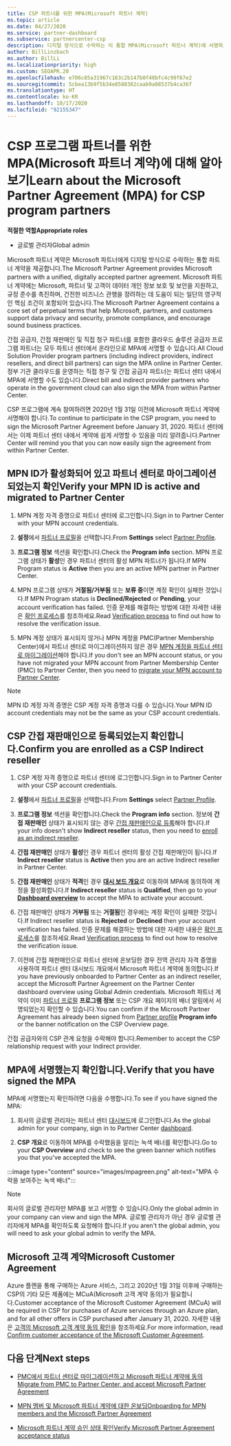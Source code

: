 ```yaml
---
title: CSP 파트너를 위한 MPA(Microsoft 파트너 계약)
ms.topic: article
ms.date: 04/27/2020
ms.service: partner-dashboard
ms.subservice: partnercenter-csp
description: 디지털 방식으로 수락하는 이 통합 MPA(Microsoft 파트너 계약)에 서명하고 확인하기 위한 Microsoft CSP 파트너 요구 사항에 대해 알아봅니다.
author: BillLinzbach
ms.author: BillLi
ms.localizationpriority: high
ms.custom: SEOAPR.20
ms.openlocfilehash: e706c85a31967c163c2b147b0f40bfc4c99f67e2
ms.sourcegitcommit: 5cbea13b9f5b34e8588382caab9a08537b4ca36f
ms.translationtype: HT
ms.contentlocale: ko-KR
ms.lasthandoff: 10/17/2020
ms.locfileid: "92155347"
---
```

# <a name="learn-about-the-microsoft-partner-agreement-mpa-for-csp-program-partners"></a><span data-ttu-id="84b91-103">CSP 프로그램 파트너를 위한 MPA(Microsoft 파트너 계약)에 대해 알아보기</span><span class="sxs-lookup"><span data-stu-id="84b91-103">Learn about the Microsoft Partner Agreement (MPA) for CSP program partners</span></span>

<span data-ttu-id="84b91-104">**적절한 역할**</span><span class="sxs-lookup"><span data-stu-id="84b91-104">**Appropriate roles**</span></span>

- <span data-ttu-id="84b91-105">글로벌 관리자</span><span class="sxs-lookup"><span data-stu-id="84b91-105">Global admin</span></span>

<span data-ttu-id="84b91-106">Microsoft 파트너 계약은 Microsoft 파트너에게 디지털 방식으로 수락하는 통합 파트너 계약을 제공합니다.</span><span class="sxs-lookup"><span data-stu-id="84b91-106">The Microsoft Partner Agreement provides Microsoft partners with a unified, digitally accepted partner agreement.</span></span> <span data-ttu-id="84b91-107">Microsoft 파트너 계약에는 Microsoft, 파트너 및 고객이 데이터 개인 정보 보호 및 보안을 지원하고, 규정 준수를 촉진하며, 건전한 비즈니스 관행을 장려하는 데 도움이 되는 일단의 영구적인 핵심 조건이 포함되어 있습니다.</span><span class="sxs-lookup"><span data-stu-id="84b91-107">The Microsoft Partner Agreement contains a core set of perpetual terms that help Microsoft, partners, and customers support data privacy and security, promote compliance, and encourage sound business practices.</span></span>

<span data-ttu-id="84b91-108">간접 공급자, 간접 재판매인 및 직접 청구 파트너를 포함한 클라우드 솔루션 공급자 프로그램 파트너는 모두 파트너 센터에서 온라인으로 MPA에 서명할 수 있습니다.</span><span class="sxs-lookup"><span data-stu-id="84b91-108">All Cloud Solution Provider program partners (including indirect providers, indirect resellers, and direct bill partners) can sign the MPA online in Partner Center.</span></span> <span data-ttu-id="84b91-109">정부 기관 클라우드를 운영하는 직접 청구 및 간접 공급자 파트너는 파트너 센터 내에서 MPA에 서명할 수도 있습니다.</span><span class="sxs-lookup"><span data-stu-id="84b91-109">Direct bill and indirect provider partners who operate in the government cloud can also sign the MPA from within Partner Center.</span></span>

<span data-ttu-id="84b91-110">CSP 프로그램에 계속 참여하려면 2020년 1월 31일 이전에 Microsoft 파트너 계약에 서명해야 합니다.</span><span class="sxs-lookup"><span data-stu-id="84b91-110">To continue to participate in the CSP program, you need to sign the Microsoft Partner Agreement before January 31, 2020.</span></span> <span data-ttu-id="84b91-111">파트너 센터에서는 이제 파트너 센터 내에서 계약에 쉽게 서명할 수 있음을 미리 알려줍니다.</span><span class="sxs-lookup"><span data-stu-id="84b91-111">Partner Center will remind you that you can now easily sign the agreement from within Partner Center.</span></span>

## <a name="verify-your-mpn-id-is-active-and-migrated-to-partner-center"></a><span data-ttu-id="84b91-112">MPN ID가 활성화되어 있고 파트너 센터로 마이그레이션되었는지 확인</span><span class="sxs-lookup"><span data-stu-id="84b91-112">Verify your MPN ID is active and migrated to Partner Center</span></span>

1. <span data-ttu-id="84b91-113">MPN 계정 자격 증명으로 파트너 센터에 로그인합니다.</span><span class="sxs-lookup"><span data-stu-id="84b91-113">Sign in to Partner Center with your MPN account credentials.</span></span>
 
1. <span data-ttu-id="84b91-114">**설정**에서 [파트너 프로필](https://partner.microsoft.com/pcv/accountsettings/connectedpartnerprofile)을 선택합니다.</span><span class="sxs-lookup"><span data-stu-id="84b91-114">From **Settings** select [Partner Profile](https://partner.microsoft.com/pcv/accountsettings/connectedpartnerprofile).</span></span>

1. <span data-ttu-id="84b91-115">**프로그램 정보** 섹션을 확인합니다.</span><span class="sxs-lookup"><span data-stu-id="84b91-115">Check the **Program info** section.</span></span> <span data-ttu-id="84b91-116">MPN 프로그램 상태가 **활성**인 경우 파트너 센터의 활성 MPN 파트너가 됩니다.</span><span class="sxs-lookup"><span data-stu-id="84b91-116">If MPN Program status is **Active** then you are an active MPN partner in Partner Center.</span></span>
 
1. <span data-ttu-id="84b91-117">MPN 프로그램 상태가 **거절됨/거부됨** 또는 **보류 중**이면 계정 확인이 실패한 것입니다.</span><span class="sxs-lookup"><span data-stu-id="84b91-117">If MPN Program status is **Declined/Rejected** or **Pending**, your account verification has failed.</span></span> <span data-ttu-id="84b91-118">인증 문제를 해결하는 방법에 대한 자세한 내용은 [확인 프로세스](verification-responses.md)를 참조하세요.</span><span class="sxs-lookup"><span data-stu-id="84b91-118">Read [Verification process](verification-responses.md) to find out how to resolve the verification issue.</span></span>

1. <span data-ttu-id="84b91-119">MPN 계정 상태가 표시되지 않거나 MPN 계정을 PMC(Partner Membership Center)에서 파트너 센터로 마이그레이션하지 않은 경우 [MPN 계정을 파트너 센터로 마이그레이션](move-pmc-pc-map.md)해야 합니다.</span><span class="sxs-lookup"><span data-stu-id="84b91-119">If you don't see an MPN account status, or you have not migrated your MPN account from Partner Membership Center (PMC) to Partner Center, then you need to [migrate your MPN account to Partner Center](move-pmc-pc-map.md).</span></span>

>[!NOTE]
><span data-ttu-id="84b91-120">MPN ID 계정 자격 증명은 CSP 계정 자격 증명과 다를 수 있습니다.</span><span class="sxs-lookup"><span data-stu-id="84b91-120">Your MPN ID account credentials may not be the same as your CSP account credentials.</span></span>

## <a name="confirm-you-are-enrolled-as-a-csp-indirect-reseller"></a><span data-ttu-id="84b91-121">CSP 간접 재판매인으로 등록되었는지 확인합니다.</span><span class="sxs-lookup"><span data-stu-id="84b91-121">Confirm you are enrolled as a CSP Indirect reseller</span></span>

1. <span data-ttu-id="84b91-122">CSP 계정 자격 증명으로 파트너 센터에 로그인합니다.</span><span class="sxs-lookup"><span data-stu-id="84b91-122">Sign in to Partner Center with your CSP account credentials.</span></span>

1. <span data-ttu-id="84b91-123">**설정**에서 [파트너 프로필](https://partner.microsoft.com/pcv/accountsettings/partnerprofile)을 선택합니다.</span><span class="sxs-lookup"><span data-stu-id="84b91-123">From **Settings** select [Partner Profile](https://partner.microsoft.com/pcv/accountsettings/partnerprofile).</span></span>

1. <span data-ttu-id="84b91-124">**프로그램 정보** 섹션을 확인합니다.</span><span class="sxs-lookup"><span data-stu-id="84b91-124">Check the **Program info** section.</span></span> <span data-ttu-id="84b91-125">정보에 **간접 재판매인** 상태가 표시되지 않는 경우 [간접 재판매인으로 등록](https://partner.microsoft.com/cloud-solution-provider/whats-required)해야 합니다.</span><span class="sxs-lookup"><span data-stu-id="84b91-125">If your info doesn't show **Indirect reseller** status, then you need to [enroll as an indirect reseller](https://partner.microsoft.com/cloud-solution-provider/whats-required).</span></span>

1. <span data-ttu-id="84b91-126">**간접 재판매인** 상태가 **활성**인 경우 파트너 센터의 활성 간접 재판매인이 됩니다.</span><span class="sxs-lookup"><span data-stu-id="84b91-126">If  **Indirect reseller** status is **Active** then you are an active Indirect reseller in Partner Center.</span></span>
 
4. <span data-ttu-id="84b91-127">**간접 재판매인** 상태가 **적격**인 경우 [**대시 보드 개요**](https://partner.microsoft.com/pcv/dashboard/overview)로 이동하여 MPA에 동의하여 계정을 활성화합니다.</span><span class="sxs-lookup"><span data-stu-id="84b91-127">If  **Indirect reseller** status is **Qualified**, then go to your [**Dashboard overview**](https://partner.microsoft.com/pcv/dashboard/overview) to accept the MPA to activate your account.</span></span>
 
1. <span data-ttu-id="84b91-128">간접 재판매인 상태가 **거부됨** 또는 **거절됨**인 경우에는 계정 확인이 실패한 것입니다.</span><span class="sxs-lookup"><span data-stu-id="84b91-128">If Indirect reseller status is **Rejected** or **Declined** then your account verification has failed.</span></span> <span data-ttu-id="84b91-129">인증 문제를 해결하는 방법에 대한 자세한 내용은 [확인 프로세스](verification-responses.md)를 참조하세요.</span><span class="sxs-lookup"><span data-stu-id="84b91-129">Read [Verification process](verification-responses.md) to find out how to resolve the verification issue.</span></span>

1. <span data-ttu-id="84b91-130">이전에 간접 재판매인으로 파트너 센터에 온보딩한 경우 전역 관리자 자격 증명을 사용하여 파트너 센터 대시보드 개요에서 Microsoft 파트너 계약에 동의합니다.</span><span class="sxs-lookup"><span data-stu-id="84b91-130">If you have previously onboarded to Partner Center as an indirect reseller, accept the Microsoft Partner Agreement on the Partner Center dashboard overview using Global Admin credentials.</span></span> <span data-ttu-id="84b91-131">Microsoft 파트너 계약이 이미 [파트너 프로필](https://partner.microsoft.com/pcv/accountsettings/partnerprofile) **프로그램 정보** 또는 CSP 개요 페이지의 배너 알림에서 서명되었는지 확인할 수 있습니다.</span><span class="sxs-lookup"><span data-stu-id="84b91-131">You can confirm if the Microsoft Partner Agreement has already been signed from [Partner profile](https://partner.microsoft.com/pcv/accountsettings/partnerprofile) **Program info** or the banner notification on the CSP Overview page.</span></span>

<span data-ttu-id="84b91-132">간접 공급자와의 CSP 관계 요청을 수락해야 합니다.</span><span class="sxs-lookup"><span data-stu-id="84b91-132">Remember to accept the CSP relationship request with your Indirect provider.</span></span>

## <a name="verify-that-you-have-signed-the-mpa"></a><span data-ttu-id="84b91-133">MPA에 서명했는지 확인합니다.</span><span class="sxs-lookup"><span data-stu-id="84b91-133">Verify that you have signed the MPA</span></span>

<span data-ttu-id="84b91-134">MPA에 서명했는지 확인하려면 다음을 수행합니다.</span><span class="sxs-lookup"><span data-stu-id="84b91-134">To see if you have signed the MPA:</span></span>

1. <span data-ttu-id="84b91-135">회사의 글로벌 관리자는 파트너 센터 [대시보드](https://partner.microsoft.com/dashboard/home)에 로그인합니다.</span><span class="sxs-lookup"><span data-stu-id="84b91-135">As the global admin for your company, sign in to Partner Center [dashboard](https://partner.microsoft.com/dashboard/home).</span></span>

2. <span data-ttu-id="84b91-136">**CSP 개요**로 이동하여 MPA를 수락했음을 알리는 녹색 배너를 확인합니다.</span><span class="sxs-lookup"><span data-stu-id="84b91-136">Go to your **CSP Overview** and check to see the green banner which notifies you that you've accepted the MPA.</span></span>
 
:::image type="content" source="images/mpagreen.png" alt-text="MPA 수락을 보여주는 녹색 배너":::

>[!NOTE]
><span data-ttu-id="84b91-138">회사의 글로벌 관리자만 MPA를 보고 서명할 수 있습니다.</span><span class="sxs-lookup"><span data-stu-id="84b91-138">Only the global admin in your company can view and sign the MPA.</span></span> <span data-ttu-id="84b91-139">글로벌 관리자가 아닌 경우 글로벌 관리자에게 MPA를 확인하도록 요청해야 합니다.</span><span class="sxs-lookup"><span data-stu-id="84b91-139">If you aren't the global admin, you will need to ask your global admin to verify the MPA.</span></span>

## <a name="microsoft-customer-agreement"></a><span data-ttu-id="84b91-140">Microsoft 고객 계약</span><span class="sxs-lookup"><span data-stu-id="84b91-140">Microsoft Customer Agreement</span></span>

<span data-ttu-id="84b91-141">Azure 플랜을 통해 구매하는 Azure 서비스, 그리고 2020년 1월 31일 이후에 구매하는 CSP의 기타 모든 제품에는 MCuA(Microsoft 고객 계약 동의)가 필요합니다.</span><span class="sxs-lookup"><span data-stu-id="84b91-141">Customer acceptance of the Microsoft Customer Agreement (MCuA) will be required in CSP for purchases of Azure services through an Azure plan, and for all other offers in CSP purchased after January 31, 2020.</span></span> <span data-ttu-id="84b91-142">자세한 내용은 [고객의 Microsoft 고객 계약 동의 확인](confirm-customer-agreement.md)을 참조하세요.</span><span class="sxs-lookup"><span data-stu-id="84b91-142">For more information, read [Confirm customer acceptance of the Microsoft Customer Agreement](confirm-customer-agreement.md).</span></span>

## <a name="next-steps"></a><span data-ttu-id="84b91-143">다음 단계</span><span class="sxs-lookup"><span data-stu-id="84b91-143">Next steps</span></span>

- [<span data-ttu-id="84b91-144">PMC에서 파트너 센터로 마이그레이션하고 Microsoft 파트너 계약에 동의</span><span class="sxs-lookup"><span data-stu-id="84b91-144">Migrate from PMC to Partner Center, and accept Microsoft Partner Agreement</span></span>](https://assetsprod.microsoft.com/mpn/migrate-pmc-pc-mpa-guide.pptx)

- [<span data-ttu-id="84b91-145">MPN 멤버 및 Microsoft 파트너 계약에 대한 온보딩</span><span class="sxs-lookup"><span data-stu-id="84b91-145">Onboarding for MPN members and the Microsoft Partner Agreement</span></span>](https://assetsprod.microsoft.com/mpn/onboard-pc-csp-mpn-mpa-guide.pptx)

- [<span data-ttu-id="84b91-146">Microsoft 파트너 계약 승인 상태 확인</span><span class="sxs-lookup"><span data-stu-id="84b91-146">Verify Microsoft Partner Agreement acceptance status</span></span>](https://assetsprod.microsoft.com/mpn/verify-mpa-acceptance-status.pptx)
